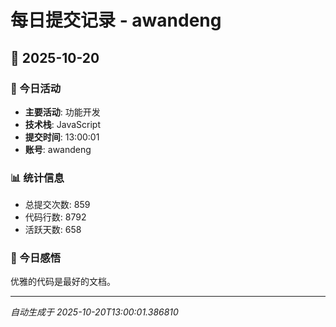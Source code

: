 # 每日提交记录 - awandeng

## 📅 2025-10-20

### 🎯 今日活动
- **主要活动**: 功能开发
- **技术栈**: JavaScript
- **提交时间**: 13:00:01
- **账号**: awandeng

### 📊 统计信息
- 总提交次数: 859
- 代码行数: 8792
- 活跃天数: 658

### 💭 今日感悟
优雅的代码是最好的文档。

---
*自动生成于 2025-10-20T13:00:01.386810*
